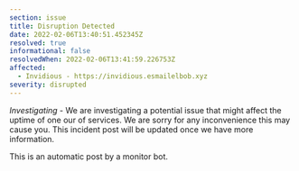 ```yaml
---
section: issue
title: Disruption Detected
date: 2022-02-06T13:40:51.452345Z
resolved: true
informational: false
resolvedWhen: 2022-02-06T13:41:59.226753Z
affected:
  - Invidious - https://invidious.esmailelbob.xyz
severity: disrupted
---
```

*Investigating* - We are investigating a potential issue that might affect the uptime of one our of services. We are sorry for any inconvenience this may cause you. This incident post will be updated once we have more information.

This is an automatic post by a monitor bot.
        